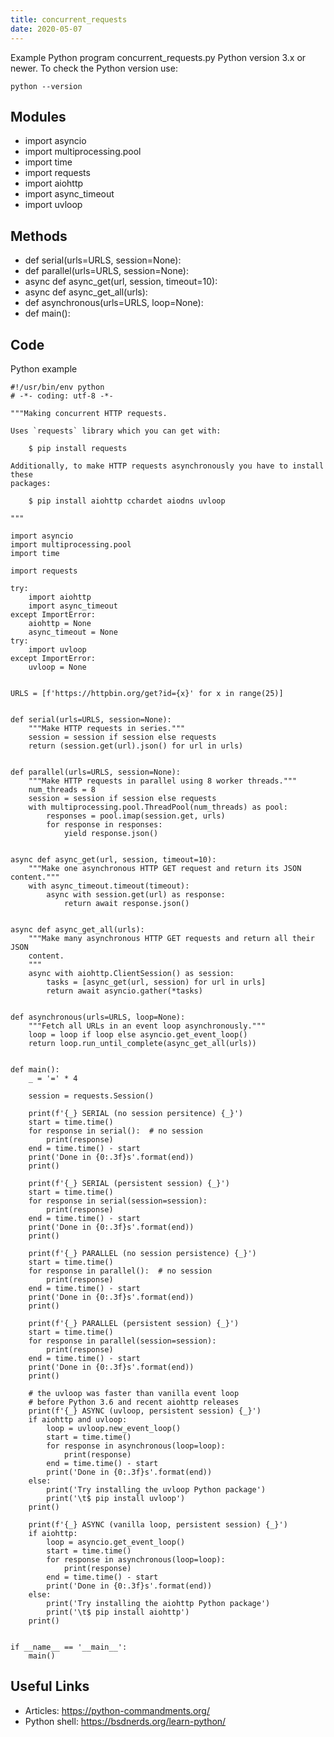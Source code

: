 ```yaml
---
title: concurrent_requests
date: 2020-05-07
---
```

Example Python program concurrent_requests.py
Python version 3.x or newer.
To check the Python version use:

    python --version

## Modules

* import asyncio
* import multiprocessing.pool
* import time
* import requests
* import aiohttp
* import async_timeout
* import uvloop

## Methods

* def serial(urls=URLS, session=None):
* def parallel(urls=URLS, session=None):
* async def async_get(url, session, timeout=10):
* async def async_get_all(urls):
* def asynchronous(urls=URLS, loop=None):
* def main():

## Code

Python example

    #!/usr/bin/env python
    # -*- coding: utf-8 -*-
    
    """Making concurrent HTTP requests.
    
    Uses `requests` library which you can get with:
    
        $ pip install requests
    
    Additionally, to make HTTP requests asynchronously you have to install these
    packages:
    
        $ pip install aiohttp cchardet aiodns uvloop
    
    """
    
    import asyncio
    import multiprocessing.pool
    import time
    
    import requests
    
    try:
        import aiohttp
        import async_timeout
    except ImportError:
        aiohttp = None
        async_timeout = None
    try:
        import uvloop
    except ImportError:
        uvloop = None
    
    
    URLS = [f'https://httpbin.org/get?id={x}' for x in range(25)]
    
    
    def serial(urls=URLS, session=None):
        """Make HTTP requests in series."""
        session = session if session else requests
        return (session.get(url).json() for url in urls)
    
    
    def parallel(urls=URLS, session=None):
        """Make HTTP requests in parallel using 8 worker threads."""
        num_threads = 8
        session = session if session else requests
        with multiprocessing.pool.ThreadPool(num_threads) as pool:
            responses = pool.imap(session.get, urls)
            for response in responses:
                yield response.json()
    
    
    async def async_get(url, session, timeout=10):
        """Make one asynchronous HTTP GET request and return its JSON content."""
        with async_timeout.timeout(timeout):
            async with session.get(url) as response:
                return await response.json()
    
    
    async def async_get_all(urls):
        """Make many asynchronous HTTP GET requests and return all their JSON
        content.
        """
        async with aiohttp.ClientSession() as session:
            tasks = [async_get(url, session) for url in urls]
            return await asyncio.gather(*tasks)
    
    
    def asynchronous(urls=URLS, loop=None):
        """Fetch all URLs in an event loop asynchronously."""
        loop = loop if loop else asyncio.get_event_loop()
        return loop.run_until_complete(async_get_all(urls))
    
    
    def main():
        _ = '=' * 4
    
        session = requests.Session()
    
        print(f'{_} SERIAL (no session persitence) {_}')
        start = time.time()
        for response in serial():  # no session
            print(response)
        end = time.time() - start
        print('Done in {0:.3f}s'.format(end))
        print()
    
        print(f'{_} SERIAL (persistent session) {_}')
        start = time.time()
        for response in serial(session=session):
            print(response)
        end = time.time() - start
        print('Done in {0:.3f}s'.format(end))
        print()
    
        print(f'{_} PARALLEL (no session persistence) {_}')
        start = time.time()
        for response in parallel():  # no session
            print(response)
        end = time.time() - start
        print('Done in {0:.3f}s'.format(end))
        print()
    
        print(f'{_} PARALLEL (persistent session) {_}')
        start = time.time()
        for response in parallel(session=session):
            print(response)
        end = time.time() - start
        print('Done in {0:.3f}s'.format(end))
        print()
    
        # the uvloop was faster than vanilla event loop
        # before Python 3.6 and recent aiohttp releases
        print(f'{_} ASYNC (uvloop, persistent session) {_}')
        if aiohttp and uvloop:
            loop = uvloop.new_event_loop()
            start = time.time()
            for response in asynchronous(loop=loop):
                print(response)
            end = time.time() - start
            print('Done in {0:.3f}s'.format(end))
        else:
            print('Try installing the uvloop Python package')
            print('\t$ pip install uvloop')
        print()
    
        print(f'{_} ASYNC (vanilla loop, persistent session) {_}')
        if aiohttp:
            loop = asyncio.get_event_loop()
            start = time.time()
            for response in asynchronous(loop=loop):
                print(response)
            end = time.time() - start
            print('Done in {0:.3f}s'.format(end))
        else:
            print('Try installing the aiohttp Python package')
            print('\t$ pip install aiohttp')
        print()
    
    
    if __name__ == '__main__':
        main()
    

## Useful Links

- Articles: https://python-commandments.org/
- Python shell: https://bsdnerds.org/learn-python/
